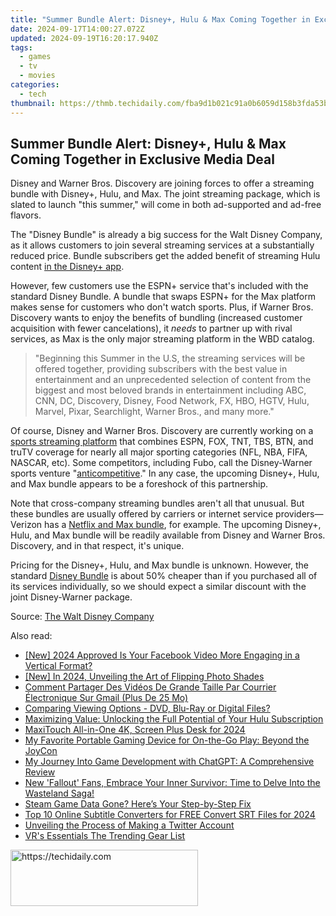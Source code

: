 ```yaml
---
title: "Summer Bundle Alert: Disney+, Hulu & Max Coming Together in Exclusive Media Deal"
date: 2024-09-17T14:00:27.072Z
updated: 2024-09-19T16:20:17.940Z
tags:
  - games
  - tv
  - movies
categories:
  - tech
thumbnail: https://thmb.techidaily.com/fba9d1b021c91a0b6059d158b3fda53b17a7a738b440e6aea613cee1fb4fd649.jpg
---
```


## Summer Bundle Alert: Disney+, Hulu & Max Coming Together in Exclusive Media Deal

Disney and Warner Bros. Discovery are joining forces to offer a streaming bundle with Disney+, Hulu, and Max. The joint streaming package, which is slated to launch "this summer," will come in both ad-supported and ad-free flavors.

 The "Disney Bundle" is already a big success for the Walt Disney Company, as it allows customers to join several streaming services at a substantially reduced price. Bundle subscribers get the added benefit of streaming Hulu content [in the Disney+ app](https://video-screen-grab.techidaily.com/a-step-by-step-tutorial-on-video-angles-using-vlc-for-2024/).

 However, few customers use the ESPN+ service that's included with the standard Disney Bundle. A bundle that swaps ESPN+ for the Max platform makes sense for customers who don't watch sports. Plus, if Warner Bros. Discovery wants to enjoy the benefits of bundling (increased customer acquisition with fewer cancelations), it _needs_ to partner up with rival services, as Max is the only major streaming platform in the WBD catalog.

> "Beginning this Summer in the U.S, the streaming services will be offered together, providing subscribers with the best value in entertainment and an unprecedented selection of content from the biggest and most beloved brands in entertainment including ABC, CNN, DC, Discovery, Disney, Food Network, FX, HBO, HGTV, Hulu, Marvel, Pixar, Searchlight, Warner Bros., and many more."

 Of course, Disney and Warner Bros. Discovery are currently working on a [sports streaming platform](https://www.forbes.com/sites/bradadgate/2024/02/07/disney-warner-bros-discovery--fox-combine-to-offer-streaming-sports/?sh=1d411c96396b) that combines ESPN, FOX, TNT, TBS, BTN, and truTV coverage for nearly all major sporting categories (NFL, NBA, FIFA, NASCAR, etc). Some competitors, including Fubo, call the Disney-Warner sports venture "[anticompetitive](https://extra-approaches.techidaily.com/new-ranking-the-best-selling-virtual-reality-titles/)." In any case, the upcoming Disney+, Hulu, and Max bundle appears to be a foreshock of this partnership.

 Note that cross-company streaming bundles aren't all that unusual. But these bundles are usually offered by carriers or internet service providers—Verizon has a [Netflix and Max bundle](https://extra-information.techidaily.com/becoming-a-true-connoisseur-of-srt-text-creation-for-2024/), for example. The upcoming Disney+, Hulu, and Max bundle will be readily available from Disney and Warner Bros. Discovery, and in that respect, it's unique.

 Pricing for the Disney+, Hulu, and Max bundle is unknown. However, the standard [Disney Bundle](https://disneyplus.bn5x.net/c/156932/564546/9358?subId1=UUhtgUeUpU2003056&subId2=ehtg&u=https%3A%2F%2Fwww.disneyplus.com%2Fwelcome%2Fdisney-hulu-espn-bundle) is about 50% cheaper than if you purchased all of its services individually, so we should expect a similar discount with the joint Disney-Warner package.

 Source: [The Walt Disney Company](https://press.disneyplus.com/disney-entertainment-and-warner-bros-discovery-announce-disney-plus-hulu-max-bundle)

<ins class="adsbygoogle"
     style="display:block"
     data-ad-format="autorelaxed"
     data-ad-client="ca-pub-7571918770474297"
     data-ad-slot="1223367746"></ins>

<ins class="adsbygoogle"
     style="display:block"
     data-ad-client="ca-pub-7571918770474297"
     data-ad-slot="8358498916"
     data-ad-format="auto"
     data-full-width-responsive="true"></ins>

<span class="atpl-alsoreadstyle">Also read:</span>
<div><ul>
<li><a href="https://facebook-clips.techidaily.com/new-2024-approved-is-your-facebook-video-more-engaging-in-a-vertical-format/"><u>[New] 2024 Approved Is Your Facebook Video More Engaging in a Vertical Format?</u></a></li>
<li><a href="https://vp-tips.techidaily.com/new-in-2024-unveiling-the-art-of-flipping-photo-shades/"><u>[New] In 2024, Unveiling the Art of Flipping Photo Shades</u></a></li>
<li><a href="https://some-guidance.techidaily.com/comment-partager-des-videos-de-grande-taille-par-courrier-electronique-sur-gmail-plus-de-25-mo/"><u>Comment Partager Des Vidéos De Grande Taille Par Courrier Électronique Sur Gmail (Plus De 25 Mo)</u></a></li>
<li><a href="https://solve-latest.techidaily.com/comparing-viewing-options-dvd-blu-ray-or-digital-files/"><u>Comparing Viewing Options - DVD, Blu-Ray or Digital Files?</u></a></li>
<li><a href="https://buynow-help.techidaily.com/maximizing-value-unlocking-the-full-potential-of-your-hulu-subscription/"><u>Maximizing Value: Unlocking the Full Potential of Your Hulu Subscription</u></a></li>
<li><a href="https://fox-direct.techidaily.com/maxitouch-all-in-one-4k-screen-plus-desk-for-2024/"><u>MaxiTouch All-in-One 4K, Screen Plus Desk for 2024</u></a></li>
<li><a href="https://buynow-help.techidaily.com/my-favorite-portable-gaming-device-for-on-the-go-play-beyond-the-joycon/"><u>My Favorite Portable Gaming Device for On-the-Go Play: Beyond the JoyCon</u></a></li>
<li><a href="https://buynow-help.techidaily.com/my-journey-into-game-development-with-chatgpt-a-comprehensive-review/"><u>My Journey Into Game Development with ChatGPT: A Comprehensive Review</u></a></li>
<li><a href="https://buynow-help.techidaily.com/new-fallout-fans-embrace-your-inner-survivor-time-to-delve-into-the-wasteland-saga/"><u>New 'Fallout' Fans, Embrace Your Inner Survivor: Time to Delve Into the Wasteland Saga!</u></a></li>
<li><a href="https://common-error.techidaily.com/1723211454532-steam-game-data-gone-heres-your-step-by-step-fix/"><u>Steam Game Data Gone? Here’s Your Step-by-Step Fix</u></a></li>
<li><a href="https://extra-support.techidaily.com/top-10-online-subtitle-converters-for-free-convert-srt-files-for-2024/"><u>Top 10 Online Subtitle Converters for FREE Convert SRT Files for 2024</u></a></li>
<li><a href="https://twitter-clips.techidaily.com/unveiling-the-process-of-making-a-twitter-account/"><u>Unveiling the Process of Making a Twitter Account</u></a></li>
<li><a href="https://extra-lessons.techidaily.com/vrs-essentials-the-trending-gear-list/"><u>VR's Essentials The Trending Gear List</u></a></li>
</ul></div>

<!-- affiliate ads begin -->
<a href="https://aligracehair.sjv.io/c/5597632/1934138/19272" target="_top" id="1934138">
  <img src="//a.impactradius-go.com/display-ad/19272-1934138" border="0" alt="https://techidaily.com" width="300" height="90"/>
</a>
<img height="0" width="0" src="https://aligracehair.sjv.io/i/5597632/1934138/19272" style="position:absolute;visibility:hidden;" border="0" />
<!-- affiliate ads end -->

